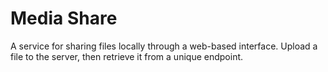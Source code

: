 # Media Share

A service for sharing files locally through a web-based interface. Upload a file to the server, then retrieve it from a unique endpoint.
